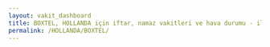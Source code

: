 ```yaml
---
layout: vakit_dashboard
title: BOXTEL, HOLLANDA için iftar, namaz vakitleri ve hava durumu - ilçe/eyalet seç
permalink: /HOLLANDA/BOXTEL/
---
```


<script type="text/javascript">
  var GLOBAL_COUNTRY = 'HOLLANDA';
  var GLOBAL_CITY = 'BOXTEL';
  var GLOBAL_STATE = '';
  var lat = 72;
  var lon = 21;
</script>
